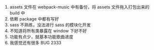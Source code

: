 1. assets 文件在 webpack-music 中有备份，将 assets 文件拖入打包出来的 build 中
2. 依赖 package 中都有写好
3. sass 不熟练，没法进行 sass 的模块化开发
4. 不知道将所有类暴露在 window 下好不好
5. 功能有点少，就基本功能歌曲进度
6. 我感觉还有很多 BUG 2333